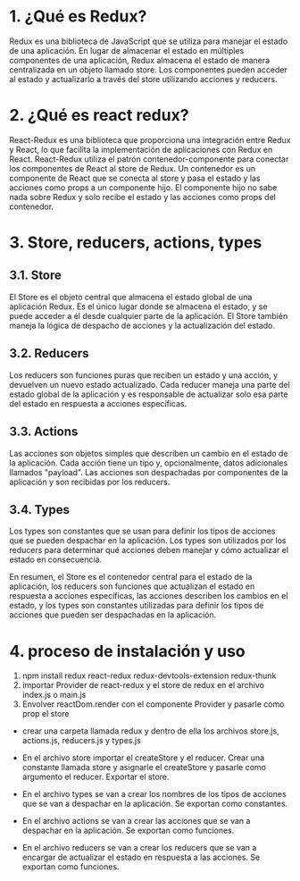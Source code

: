 # 1. ¿Qué es Redux?
Redux es una biblioteca de JavaScript que se utiliza para manejar el estado de una aplicación. En lugar de almacenar el estado en múltiples componentes de una aplicación, Redux almacena el estado de manera centralizada en un objeto llamado store. Los componentes pueden acceder al estado y actualizarlo a través del store utilizando acciones y reducers.

# 2. ¿Qué es react redux?
React-Redux es una biblioteca que proporciona una integración entre Redux y React, lo que facilita la implementación de aplicaciones con Redux en React. React-Redux utiliza el patrón contenedor-componente para conectar los componentes de React al store de Redux. Un contenedor es un componente de React que se conecta al store y pasa el estado y las acciones como props a un componente hijo. El componente hijo no sabe nada sobre Redux y solo recibe el estado y las acciones como props del contenedor.

# 3. Store, reducers, actions, types

## 3.1. Store 
El Store es el objeto central que almacena el estado global de una aplicación Redux. Es el único lugar donde se almacena el estado, y se puede acceder a él desde cualquier parte de la aplicación. El Store también maneja la lógica de despacho de acciones y la actualización del estado.

## 3.2. Reducers
Los reducers son funciones puras que reciben un estado y una acción, y devuelven un nuevo estado actualizado. Cada reducer maneja una parte del estado global de la aplicación y es responsable de actualizar solo esa parte del estado en respuesta a acciones específicas.

## 3.3. Actions
Las acciones son objetos simples que describen un cambio en el estado de la aplicación. Cada acción tiene un tipo y, opcionalmente, datos adicionales llamados "payload". Las acciones son despachadas por componentes de la aplicación y son recibidas por los reducers.

## 3.4. Types
Los types son constantes que se usan para definir los tipos de acciones que se pueden despachar en la aplicación. Los types son utilizados por los reducers para determinar qué acciones deben manejar y cómo actualizar el estado en consecuencia.

En resumen, el Store es el contenedor central para el estado de la aplicación, los reducers son funciones que actualizan el estado en respuesta a acciones específicas, las acciones describen los cambios en el estado, y los types son constantes utilizadas para definir los tipos de acciones que pueden ser despachadas en la aplicación.

# 4. proceso de instalación y uso
1. npm install redux react-redux redux-devtools-extension redux-thunk
2. importar Provider de react-redux y el store de redux en el archivo index.js o main.js
3. Envolver reactDom.render con el componente Provider y pasarle como prop el store
- crear una carpeta llamada redux y dentro de ella los archivos store.js, actions.js, reducers.js y types.js

- En el archivo store importar el createStore y el reducer. Crear una constante llamada store y asignarle el createStore y pasarle como argumento el reducer. Exportar el store.

- En el archivo types se van a crear los nombres de los tipos de acciones que se van a despachar en la aplicación. Se exportan como constantes.

- En el archivo actions se van a crear las acciones que se van a despachar en la aplicación. Se exportan como funciones.

- En el archivo reducers se van a crear los reducers que se van a encargar de actualizar el estado en respuesta a las acciones. Se exportan como funciones.

